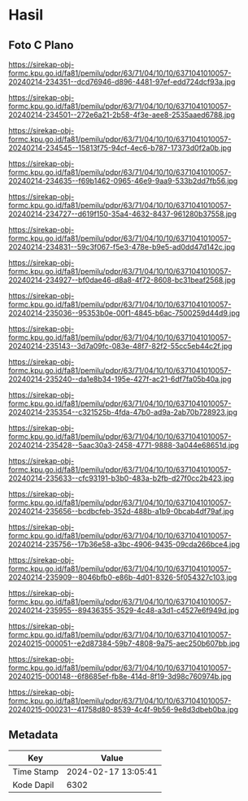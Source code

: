 # Hasil

## Foto C Plano

https://sirekap-obj-formc.kpu.go.id/fa81/pemilu/pdpr/63/71/04/10/10/6371041010057-20240214-234351--dcd76946-d896-4481-97ef-edd724dcf93a.jpg

https://sirekap-obj-formc.kpu.go.id/fa81/pemilu/pdpr/63/71/04/10/10/6371041010057-20240214-234501--272e6a21-2b58-4f3e-aee8-2535aaed6788.jpg

https://sirekap-obj-formc.kpu.go.id/fa81/pemilu/pdpr/63/71/04/10/10/6371041010057-20240214-234545--15813f75-94cf-4ec6-b787-17373d0f2a0b.jpg

https://sirekap-obj-formc.kpu.go.id/fa81/pemilu/pdpr/63/71/04/10/10/6371041010057-20240214-234635--f69b1462-0965-46e9-9aa9-533b2dd7fb56.jpg

https://sirekap-obj-formc.kpu.go.id/fa81/pemilu/pdpr/63/71/04/10/10/6371041010057-20240214-234727--d619f150-35a4-4632-8437-961280b37558.jpg

https://sirekap-obj-formc.kpu.go.id/fa81/pemilu/pdpr/63/71/04/10/10/6371041010057-20240214-234831--59c3f067-f5e3-478e-b9e5-ad0dd47d142c.jpg

https://sirekap-obj-formc.kpu.go.id/fa81/pemilu/pdpr/63/71/04/10/10/6371041010057-20240214-234927--bf0dae46-d8a8-4f72-8608-bc31beaf2568.jpg

https://sirekap-obj-formc.kpu.go.id/fa81/pemilu/pdpr/63/71/04/10/10/6371041010057-20240214-235036--95353b0e-00f1-4845-b6ac-7500259d44d9.jpg

https://sirekap-obj-formc.kpu.go.id/fa81/pemilu/pdpr/63/71/04/10/10/6371041010057-20240214-235143--3d7a09fc-083e-48f7-82f2-55cc5eb44c2f.jpg

https://sirekap-obj-formc.kpu.go.id/fa81/pemilu/pdpr/63/71/04/10/10/6371041010057-20240214-235240--da1e8b34-195e-427f-ac21-6df7fa05b40a.jpg

https://sirekap-obj-formc.kpu.go.id/fa81/pemilu/pdpr/63/71/04/10/10/6371041010057-20240214-235354--c321525b-4fda-47b0-ad9a-2ab70b728923.jpg

https://sirekap-obj-formc.kpu.go.id/fa81/pemilu/pdpr/63/71/04/10/10/6371041010057-20240214-235428--5aac30a3-2458-4771-9888-3a044e68651d.jpg

https://sirekap-obj-formc.kpu.go.id/fa81/pemilu/pdpr/63/71/04/10/10/6371041010057-20240214-235633--cfc93191-b3b0-483a-b2fb-d27f0cc2b423.jpg

https://sirekap-obj-formc.kpu.go.id/fa81/pemilu/pdpr/63/71/04/10/10/6371041010057-20240214-235656--bcdbcfeb-352d-488b-a1b9-0bcab4df79af.jpg

https://sirekap-obj-formc.kpu.go.id/fa81/pemilu/pdpr/63/71/04/10/10/6371041010057-20240214-235756--17b36e58-a3bc-4906-9435-09cda266bce4.jpg

https://sirekap-obj-formc.kpu.go.id/fa81/pemilu/pdpr/63/71/04/10/10/6371041010057-20240214-235909--8046bfb0-e86b-4d01-8326-5f054327c103.jpg

https://sirekap-obj-formc.kpu.go.id/fa81/pemilu/pdpr/63/71/04/10/10/6371041010057-20240214-235955--89436355-3529-4c48-a3d1-c4527e6f949d.jpg

https://sirekap-obj-formc.kpu.go.id/fa81/pemilu/pdpr/63/71/04/10/10/6371041010057-20240215-000051--e2d87384-59b7-4808-9a75-aec250b607bb.jpg

https://sirekap-obj-formc.kpu.go.id/fa81/pemilu/pdpr/63/71/04/10/10/6371041010057-20240215-000148--6f8685ef-fb8e-414d-8f19-3d98c760974b.jpg

https://sirekap-obj-formc.kpu.go.id/fa81/pemilu/pdpr/63/71/04/10/10/6371041010057-20240215-000231--41758d80-8539-4c4f-9b56-9e8d3dbeb0ba.jpg


## Metadata

| Key        | Value               |
| ---------- | ------------------- |
| Time Stamp | 2024-02-17 13:05:41 |
| Kode Dapil | 6302                |



